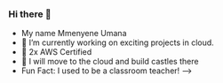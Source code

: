 ### Hi there 👋
- My name Mmenyene Umana
- 🔭 I’m currently working on exciting projects in cloud. 
- 🥇 2x AWS Certified
- 🌱 I will move to the cloud and build castles there
- Fun Fact: I used to be a classroom teacher!
-->
